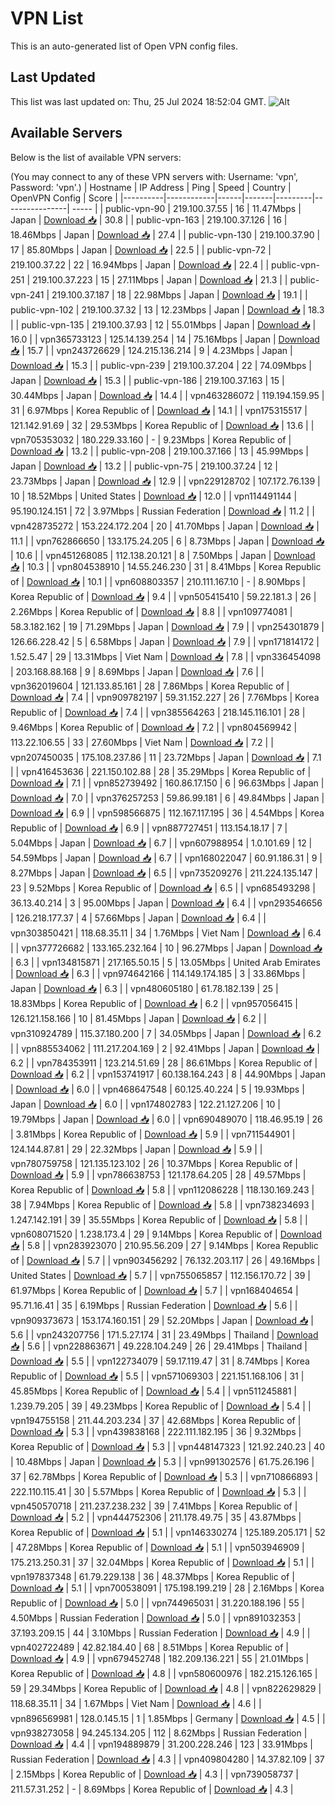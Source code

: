 # VPN List

This is an auto-generated list of Open VPN config files.

## Last Updated

This list was last updated on: Thu, 25 Jul 2024 18:52:04 GMT.
![Alt](https://repobeats.axiom.co/api/embed/186b98318ef1479477931607c1ad7d823f12451f.svg "Repobeats analytics image")

## Available Servers

Below is the list of available VPN servers:

(You may connect to any of these VPN servers with: Username: 'vpn', Password: 'vpn'.)
| Hostname | IP Address | Ping | Speed | Country | OpenVPN Config | Score |
|----------|------------|------|-------|---------|----------------| ----- |
| public-vpn-90 | 219.100.37.55 | 16 | 11.47Mbps | Japan | [Download 📥](./configs/server_0_JP.ovpn) | 30.8 |
| public-vpn-163 | 219.100.37.126 | 16 | 18.46Mbps | Japan | [Download 📥](./configs/server_1_JP.ovpn) | 27.4 |
| public-vpn-130 | 219.100.37.90 | 17 | 85.80Mbps | Japan | [Download 📥](./configs/server_2_JP.ovpn) | 22.5 |
| public-vpn-72 | 219.100.37.22 | 22 | 16.94Mbps | Japan | [Download 📥](./configs/server_3_JP.ovpn) | 22.4 |
| public-vpn-251 | 219.100.37.223 | 15 | 27.11Mbps | Japan | [Download 📥](./configs/server_4_JP.ovpn) | 21.3 |
| public-vpn-241 | 219.100.37.187 | 18 | 22.98Mbps | Japan | [Download 📥](./configs/server_5_JP.ovpn) | 19.1 |
| public-vpn-102 | 219.100.37.32 | 13 | 12.23Mbps | Japan | [Download 📥](./configs/server_6_JP.ovpn) | 18.3 |
| public-vpn-135 | 219.100.37.93 | 12 | 55.01Mbps | Japan | [Download 📥](./configs/server_7_JP.ovpn) | 16.0 |
| vpn365733123 | 125.14.139.254 | 14 | 75.16Mbps | Japan | [Download 📥](./configs/server_8_JP.ovpn) | 15.7 |
| vpn243726629 | 124.215.136.214 | 9 | 4.23Mbps | Japan | [Download 📥](./configs/server_9_JP.ovpn) | 15.3 |
| public-vpn-239 | 219.100.37.204 | 22 | 74.09Mbps | Japan | [Download 📥](./configs/server_10_JP.ovpn) | 15.3 |
| public-vpn-186 | 219.100.37.163 | 15 | 30.44Mbps | Japan | [Download 📥](./configs/server_11_JP.ovpn) | 14.4 |
| vpn463286072 | 119.194.159.95 | 31 | 6.97Mbps | Korea Republic of | [Download 📥](./configs/server_12_KR.ovpn) | 14.1 |
| vpn175315517 | 121.142.91.69 | 32 | 29.53Mbps | Korea Republic of | [Download 📥](./configs/server_13_KR.ovpn) | 13.6 |
| vpn705353032 | 180.229.33.160 | - | 9.23Mbps | Korea Republic of | [Download 📥](./configs/server_14_KR.ovpn) | 13.2 |
| public-vpn-208 | 219.100.37.166 | 13 | 45.99Mbps | Japan | [Download 📥](./configs/server_15_JP.ovpn) | 13.2 |
| public-vpn-75 | 219.100.37.24 | 12 | 23.73Mbps | Japan | [Download 📥](./configs/server_16_JP.ovpn) | 12.9 |
| vpn229128702 | 107.172.76.139 | 10 | 18.52Mbps | United States | [Download 📥](./configs/server_17_US.ovpn) | 12.0 |
| vpn114491144 | 95.190.124.151 | 72 | 3.97Mbps | Russian Federation | [Download 📥](./configs/server_18_RU.ovpn) | 11.2 |
| vpn428735272 | 153.224.172.204 | 20 | 41.70Mbps | Japan | [Download 📥](./configs/server_19_JP.ovpn) | 11.1 |
| vpn762866650 | 133.175.24.205 | 6 | 8.73Mbps | Japan | [Download 📥](./configs/server_20_JP.ovpn) | 10.6 |
| vpn451268085 | 112.138.20.121 | 8 | 7.50Mbps | Japan | [Download 📥](./configs/server_21_JP.ovpn) | 10.3 |
| vpn804538910 | 14.55.246.230 | 31 | 8.41Mbps | Korea Republic of | [Download 📥](./configs/server_22_KR.ovpn) | 10.1 |
| vpn608803357 | 210.111.167.10 | - | 8.90Mbps | Korea Republic of | [Download 📥](./configs/server_23_KR.ovpn) | 9.4 |
| vpn505415410 | 59.22.181.3 | 26 | 2.26Mbps | Korea Republic of | [Download 📥](./configs/server_24_KR.ovpn) | 8.8 |
| vpn109774081 | 58.3.182.162 | 19 | 71.29Mbps | Japan | [Download 📥](./configs/server_25_JP.ovpn) | 7.9 |
| vpn254301879 | 126.66.228.42 | 5 | 6.58Mbps | Japan | [Download 📥](./configs/server_26_JP.ovpn) | 7.9 |
| vpn171814172 | 1.52.5.47 | 29 | 13.31Mbps | Viet Nam | [Download 📥](./configs/server_27_VN.ovpn) | 7.8 |
| vpn336454098 | 203.168.88.168 | 9 | 8.69Mbps | Japan | [Download 📥](./configs/server_28_JP.ovpn) | 7.6 |
| vpn362019604 | 121.133.85.161 | 28 | 7.86Mbps | Korea Republic of | [Download 📥](./configs/server_29_KR.ovpn) | 7.4 |
| vpn909782197 | 59.31.152.227 | 26 | 7.76Mbps | Korea Republic of | [Download 📥](./configs/server_30_KR.ovpn) | 7.4 |
| vpn385564263 | 218.145.116.101 | 28 | 9.46Mbps | Korea Republic of | [Download 📥](./configs/server_31_KR.ovpn) | 7.2 |
| vpn804569942 | 113.22.106.55 | 33 | 27.60Mbps | Viet Nam | [Download 📥](./configs/server_32_VN.ovpn) | 7.2 |
| vpn207450035 | 175.108.237.86 | 11 | 23.72Mbps | Japan | [Download 📥](./configs/server_33_JP.ovpn) | 7.1 |
| vpn416453636 | 221.150.102.88 | 28 | 35.29Mbps | Korea Republic of | [Download 📥](./configs/server_34_KR.ovpn) | 7.1 |
| vpn852739492 | 160.86.17.150 | 6 | 96.63Mbps | Japan | [Download 📥](./configs/server_35_JP.ovpn) | 7.0 |
| vpn376257253 | 59.86.99.181 | 6 | 49.84Mbps | Japan | [Download 📥](./configs/server_36_JP.ovpn) | 6.9 |
| vpn598566875 | 112.167.117.195 | 36 | 4.54Mbps | Korea Republic of | [Download 📥](./configs/server_37_KR.ovpn) | 6.9 |
| vpn887727451 | 113.154.18.17 | 7 | 5.04Mbps | Japan | [Download 📥](./configs/server_38_JP.ovpn) | 6.7 |
| vpn607988954 | 1.0.101.69 | 12 | 54.59Mbps | Japan | [Download 📥](./configs/server_39_JP.ovpn) | 6.7 |
| vpn168022047 | 60.91.186.31 | 9 | 8.27Mbps | Japan | [Download 📥](./configs/server_40_JP.ovpn) | 6.5 |
| vpn735209276 | 211.224.135.147 | 23 | 9.52Mbps | Korea Republic of | [Download 📥](./configs/server_41_KR.ovpn) | 6.5 |
| vpn685493298 | 36.13.40.214 | 3 | 95.00Mbps | Japan | [Download 📥](./configs/server_42_JP.ovpn) | 6.4 |
| vpn293546656 | 126.218.177.37 | 4 | 57.66Mbps | Japan | [Download 📥](./configs/server_43_JP.ovpn) | 6.4 |
| vpn303850421 | 118.68.35.11 | 34 | 1.76Mbps | Viet Nam | [Download 📥](./configs/server_44_VN.ovpn) | 6.4 |
| vpn377726682 | 133.165.232.164 | 10 | 96.27Mbps | Japan | [Download 📥](./configs/server_45_JP.ovpn) | 6.3 |
| vpn134815871 | 217.165.50.15 | 5 | 13.05Mbps | United Arab Emirates | [Download 📥](./configs/server_46_AE.ovpn) | 6.3 |
| vpn974642166 | 114.149.174.185 | 3 | 33.86Mbps | Japan | [Download 📥](./configs/server_47_JP.ovpn) | 6.3 |
| vpn480605180 | 61.78.182.139 | 25 | 18.83Mbps | Korea Republic of | [Download 📥](./configs/server_48_KR.ovpn) | 6.2 |
| vpn957056415 | 126.121.158.166 | 10 | 81.45Mbps | Japan | [Download 📥](./configs/server_49_JP.ovpn) | 6.2 |
| vpn310924789 | 115.37.180.200 | 7 | 34.05Mbps | Japan | [Download 📥](./configs/server_50_JP.ovpn) | 6.2 |
| vpn885534062 | 111.217.204.169 | 2 | 92.41Mbps | Japan | [Download 📥](./configs/server_51_JP.ovpn) | 6.2 |
| vpn784353911 | 123.214.51.69 | 28 | 86.61Mbps | Korea Republic of | [Download 📥](./configs/server_52_KR.ovpn) | 6.2 |
| vpn153741917 | 60.138.164.243 | 8 | 44.90Mbps | Japan | [Download 📥](./configs/server_53_JP.ovpn) | 6.0 |
| vpn468647548 | 60.125.40.224 | 5 | 19.93Mbps | Japan | [Download 📥](./configs/server_54_JP.ovpn) | 6.0 |
| vpn174802783 | 122.21.127.206 | 10 | 19.79Mbps | Japan | [Download 📥](./configs/server_55_JP.ovpn) | 6.0 |
| vpn690489070 | 118.46.95.19 | 26 | 3.81Mbps | Korea Republic of | [Download 📥](./configs/server_56_KR.ovpn) | 5.9 |
| vpn711544901 | 124.144.87.81 | 29 | 22.32Mbps | Japan | [Download 📥](./configs/server_57_JP.ovpn) | 5.9 |
| vpn780759758 | 121.135.123.102 | 26 | 10.37Mbps | Korea Republic of | [Download 📥](./configs/server_58_KR.ovpn) | 5.9 |
| vpn786638753 | 121.178.64.205 | 28 | 49.57Mbps | Korea Republic of | [Download 📥](./configs/server_59_KR.ovpn) | 5.8 |
| vpn112086228 | 118.130.169.243 | 38 | 7.94Mbps | Korea Republic of | [Download 📥](./configs/server_60_KR.ovpn) | 5.8 |
| vpn738234693 | 1.247.142.191 | 39 | 35.55Mbps | Korea Republic of | [Download 📥](./configs/server_61_KR.ovpn) | 5.8 |
| vpn608071520 | 1.238.173.4 | 29 | 9.14Mbps | Korea Republic of | [Download 📥](./configs/server_62_KR.ovpn) | 5.8 |
| vpn283923070 | 210.95.56.209 | 27 | 9.14Mbps | Korea Republic of | [Download 📥](./configs/server_63_KR.ovpn) | 5.7 |
| vpn903456292 | 76.132.203.117 | 26 | 49.16Mbps | United States | [Download 📥](./configs/server_64_US.ovpn) | 5.7 |
| vpn755065857 | 112.156.170.72 | 39 | 61.97Mbps | Korea Republic of | [Download 📥](./configs/server_65_KR.ovpn) | 5.7 |
| vpn168404654 | 95.71.16.41 | 35 | 6.19Mbps | Russian Federation | [Download 📥](./configs/server_66_RU.ovpn) | 5.6 |
| vpn909373673 | 153.174.160.151 | 29 | 52.20Mbps | Japan | [Download 📥](./configs/server_67_JP.ovpn) | 5.6 |
| vpn243207756 | 171.5.27.174 | 31 | 23.49Mbps | Thailand | [Download 📥](./configs/server_68_TH.ovpn) | 5.6 |
| vpn228863671 | 49.228.104.249 | 26 | 29.41Mbps | Thailand | [Download 📥](./configs/server_69_TH.ovpn) | 5.5 |
| vpn122734079 | 59.17.119.47 | 31 | 8.74Mbps | Korea Republic of | [Download 📥](./configs/server_70_KR.ovpn) | 5.5 |
| vpn571069303 | 221.151.168.106 | 31 | 45.85Mbps | Korea Republic of | [Download 📥](./configs/server_71_KR.ovpn) | 5.4 |
| vpn511245881 | 1.239.79.205 | 39 | 49.23Mbps | Korea Republic of | [Download 📥](./configs/server_72_KR.ovpn) | 5.4 |
| vpn194755158 | 211.44.203.234 | 37 | 42.68Mbps | Korea Republic of | [Download 📥](./configs/server_73_KR.ovpn) | 5.3 |
| vpn439838168 | 222.111.182.195 | 36 | 9.32Mbps | Korea Republic of | [Download 📥](./configs/server_74_KR.ovpn) | 5.3 |
| vpn448147323 | 121.92.240.23 | 40 | 10.48Mbps | Japan | [Download 📥](./configs/server_75_JP.ovpn) | 5.3 |
| vpn991302576 | 61.75.26.196 | 37 | 62.78Mbps | Korea Republic of | [Download 📥](./configs/server_76_KR.ovpn) | 5.3 |
| vpn710866893 | 222.110.115.41 | 30 | 5.57Mbps | Korea Republic of | [Download 📥](./configs/server_77_KR.ovpn) | 5.3 |
| vpn450570718 | 211.237.238.232 | 39 | 7.41Mbps | Korea Republic of | [Download 📥](./configs/server_78_KR.ovpn) | 5.2 |
| vpn444752306 | 211.178.49.75 | 35 | 43.87Mbps | Korea Republic of | [Download 📥](./configs/server_79_KR.ovpn) | 5.1 |
| vpn146330274 | 125.189.205.171 | 52 | 47.28Mbps | Korea Republic of | [Download 📥](./configs/server_80_KR.ovpn) | 5.1 |
| vpn503946909 | 175.213.250.31 | 37 | 32.04Mbps | Korea Republic of | [Download 📥](./configs/server_81_KR.ovpn) | 5.1 |
| vpn197837348 | 61.79.229.138 | 36 | 48.37Mbps | Korea Republic of | [Download 📥](./configs/server_82_KR.ovpn) | 5.1 |
| vpn700538091 | 175.198.199.219 | 28 | 2.16Mbps | Korea Republic of | [Download 📥](./configs/server_83_KR.ovpn) | 5.0 |
| vpn744965031 | 31.220.188.196 | 55 | 4.50Mbps | Russian Federation | [Download 📥](./configs/server_84_RU.ovpn) | 5.0 |
| vpn891032353 | 37.193.209.15 | 44 | 3.10Mbps | Russian Federation | [Download 📥](./configs/server_85_RU.ovpn) | 4.9 |
| vpn402722489 | 42.82.184.40 | 68 | 8.51Mbps | Korea Republic of | [Download 📥](./configs/server_86_KR.ovpn) | 4.9 |
| vpn679452748 | 182.209.136.221 | 55 | 21.01Mbps | Korea Republic of | [Download 📥](./configs/server_87_KR.ovpn) | 4.8 |
| vpn580600976 | 182.215.126.165 | 59 | 29.34Mbps | Korea Republic of | [Download 📥](./configs/server_88_KR.ovpn) | 4.8 |
| vpn822629829 | 118.68.35.11 | 34 | 1.67Mbps | Viet Nam | [Download 📥](./configs/server_89_VN.ovpn) | 4.6 |
| vpn896569981 | 128.0.145.15 | 1 | 1.85Mbps | Germany | [Download 📥](./configs/server_90_DE.ovpn) | 4.5 |
| vpn938273058 | 94.245.134.205 | 112 | 8.62Mbps | Russian Federation | [Download 📥](./configs/server_91_RU.ovpn) | 4.4 |
| vpn194889879 | 31.200.228.246 | 123 | 33.91Mbps | Russian Federation | [Download 📥](./configs/server_92_RU.ovpn) | 4.3 |
| vpn409804280 | 14.37.82.109 | 37 | 2.15Mbps | Korea Republic of | [Download 📥](./configs/server_93_KR.ovpn) | 4.3 |
| vpn739058737 | 211.57.31.252 | - | 8.69Mbps | Korea Republic of | [Download 📥](./configs/server_94_KR.ovpn) | 4.3 |
